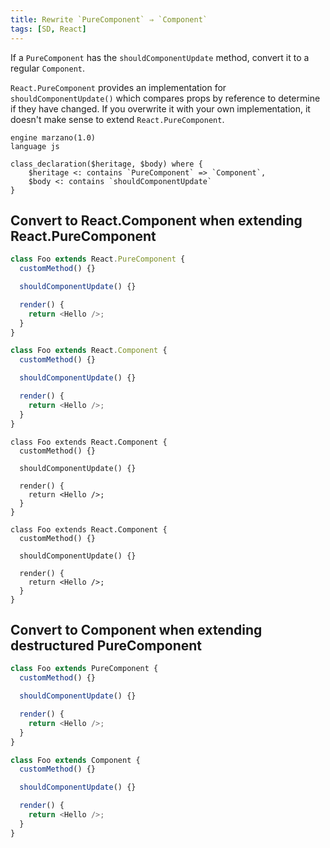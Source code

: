 ```yaml
---
title: Rewrite `PureComponent` ⇒ `Component`
tags: [SD, React]
---
```


If a `PureComponent` has the `shouldComponentUpdate` method, convert it to a regular `Component`.

`React.PureComponent` provides an implementation for `shouldComponentUpdate()` which compares props by reference to determine if they have changed.
If you overwrite it with your own implementation, it doesn't make sense to extend `React.PureComponent`.


```grit
engine marzano(1.0)
language js

class_declaration($heritage, $body) where {
	$heritage <: contains `PureComponent` => `Component`,
	$body <: contains `shouldComponentUpdate`
}
```

## Convert to React.Component when extending React.PureComponent

```javascript
class Foo extends React.PureComponent {
  customMethod() {}

  shouldComponentUpdate() {}

  render() {
    return <Hello />;
  }
}

class Foo extends React.Component {
  customMethod() {}

  shouldComponentUpdate() {}

  render() {
    return <Hello />;
  }
}
```

```
class Foo extends React.Component {
  customMethod() {}

  shouldComponentUpdate() {}

  render() {
    return <Hello />;
  }
}

class Foo extends React.Component {
  customMethod() {}

  shouldComponentUpdate() {}

  render() {
    return <Hello />;
  }
}
```

## Convert to Component when extending destructured PureComponent

```javascript
class Foo extends PureComponent {
  customMethod() {}

  shouldComponentUpdate() {}

  render() {
    return <Hello />;
  }
}
```

```typescript
class Foo extends Component {
  customMethod() {}

  shouldComponentUpdate() {}

  render() {
    return <Hello />;
  }
}
```
